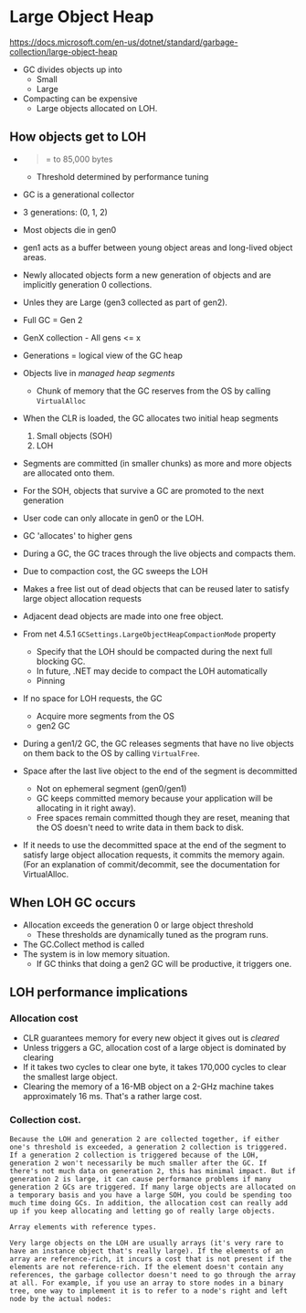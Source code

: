 # Large Object Heap
https://docs.microsoft.com/en-us/dotnet/standard/garbage-collection/large-object-heap

- GC divides objects up into
  - Small
  - Large
- Compacting can be expensive
  - Large objects allocated on LOH.

## How objects get to LOH
- >= to 85,000 bytes
  - Threshold determined by performance tuning

- GC is a generational collector
- 3 generations: (0, 1, 2)
- Most objects die in gen0
- gen1 acts as a buffer between young object areas and long-lived object areas.

- Newly allocated objects form a new generation of objects and are implicitly generation 0 collections.
- Unles they are Large (gen3 collected as part of gen2).

- Full GC = Gen 2
- GenX collection - All gens <= x

- Generations = logical view of the GC heap
- Objects live in _managed heap segments_
  - Chunk of memory that the GC reserves from the OS by calling ```VirtualAlloc```
- When the CLR is loaded, the GC allocates two initial heap segments
  1. Small objects (SOH)
  2. LOH

- Segments are committed (in smaller chunks) as more and more objects are allocated onto them.
- For the SOH, objects that survive a GC are promoted to the next generation

- User code can only allocate in gen0 or the LOH.
- GC 'allocates' to higher gens

- During a GC, the GC traces through the live objects and compacts them.
- Due to compaction cost, the GC sweeps the LOH
- Makes a free list out of dead objects that can be reused later to satisfy large object allocation requests
- Adjacent dead objects are made into one free object.

- From net 4.5.1 ```GCSettings.LargeObjectHeapCompactionMode``` property
  - Specify that the LOH should be compacted during the next full blocking GC.
  - In future, .NET may decide to compact the LOH automatically
  - Pinning

- If no space for LOH requests, the GC
  - Acquire more segments from the OS
  - gen2 GC

- During a gen1/2 GC, the GC releases segments that have no live objects on them back to the OS by calling ```VirtualFree```.
- Space after the last live object to the end of the segment is decommitted
  - Not on ephemeral segment (gen0/gen1)
  - GC keeps committed memory because your application will be allocating in it right away). 
  - Free spaces remain committed though they are reset, meaning that the OS doesn't need to write data in them back to disk.
- If it needs to use the decommitted space at the end of the segment to satisfy large object allocation requests, it commits the memory again. (For an explanation of commit/decommit, see the documentation for VirtualAlloc.

## When LOH GC occurs
- Allocation exceeds the generation 0 or large object threshold
  - These thresholds are dynamically tuned as the program runs.
- The GC.Collect method is called
- The system is in low memory situation.
  - If GC thinks that doing a gen2 GC will be productive, it triggers one.

## LOH performance implications

### Allocation cost
- CLR guarantees memory for every new object it gives out is _cleared_
- Unless triggers a GC, allocation cost of a large object is dominated by clearing 
- If it takes two cycles to clear one byte, it takes 170,000 cycles to clear the smallest large object.
- Clearing the memory of a 16-MB object on a 2-GHz machine takes approximately 16 ms. That's a rather large cost.

### Collection cost.

    Because the LOH and generation 2 are collected together, if either one's threshold is exceeded, a generation 2 collection is triggered. If a generation 2 collection is triggered because of the LOH, generation 2 won't necessarily be much smaller after the GC. If there's not much data on generation 2, this has minimal impact. But if generation 2 is large, it can cause performance problems if many generation 2 GCs are triggered. If many large objects are allocated on a temporary basis and you have a large SOH, you could be spending too much time doing GCs. In addition, the allocation cost can really add up if you keep allocating and letting go of really large objects.

    Array elements with reference types.

    Very large objects on the LOH are usually arrays (it's very rare to have an instance object that's really large). If the elements of an array are reference-rich, it incurs a cost that is not present if the elements are not reference-rich. If the element doesn't contain any references, the garbage collector doesn't need to go through the array at all. For example, if you use an array to store nodes in a binary tree, one way to implement it is to refer to a node's right and left node by the actual nodes:
